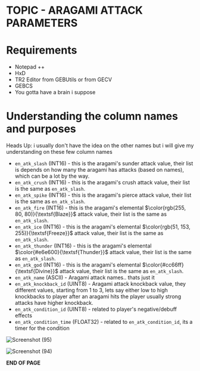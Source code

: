 # TOPIC - ARAGAMI ATTACK PARAMETERS
# Requirements
- Notepad ++
- HxD
- TR2 Editor from GEBUtils or from GECV
- GEBCS
- You gotta have a brain i suppose


# Understanding the column names and purposes
Heads Up: i usually don't have the idea on the other names but i will give my understanding on these few column names

- `en_atk_slash` (INT16) - this is the aragami's sunder attack value, their list is depends on how many the aragami has attacks (based on names), which can be a lot by the way.
- `en_atk_crush` (INT16) - this is the aragami's crush attack value, their list is the same as `en_atk_slash`.
- `en_atk_spike` (INT16) - this is the aragami's pierce attack value, their list is the same as `en_atk_slash`.
- `en_atk_fire` (INT16) - this is the aragami's elemental $\color{rgb(255, 80, 80)}{\textsf{Blaze}}$ attack value, their list is the same as `en_atk_slash`.
- `en_atk_ice` (INT16) - this is the aragami's elemental $\color{rgb(51, 153, 255)}{\textsf{Freeze}}$ attack value, their list is the same as `en_atk_slash`.
- `en_atk_thunder` (INT16) - this is the aragami's elemental $\color{#e6e600}{\textsf{Thunder}}$ attack value, their list is the same as `en_atk_slash`.
- `en_atk_god` (INT16) - this is the aragami's elemental $\color{#cc66ff}{\textsf{Divine}}$ attack value, their list is the same as `en_atk_slash`.
- `en_atk_name` (ASCII) - Aragami attack names.. thats just it
- `en_atk_knockback_id` (UINT8) - Aragami attack knockback value, they different values, starting from 1 to 3, lets say either low to high knockbacks to player after an aragami hits the player
  usually strong attacks have higher knockback.
- `en_atk_condition_id` (UINT8) - related to player's negative/debuff effects
- `en_atk_condition_time` (FLOAT32) - related to `en_atk_condition_id`, its a timer for the condition

![Screenshot (95)](https://github.com/nachotacos69/WikiEater/assets/99103531/7d7d3270-0276-48c4-97cd-16a5037b8434)

![Screenshot (94)](https://github.com/nachotacos69/WikiEater/assets/99103531/a363c017-9c55-451b-adda-54a1b1b60060)


**END OF PAGE**
